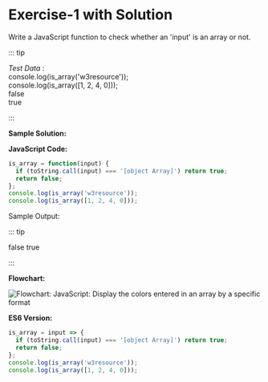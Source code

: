 # Exercise-1 with Solution

Write a JavaScript function to check whether an 'input' is an array or not.

::: tip

_Test Data_ :  
console.log(is_array('w3resource'));  
console.log(is_array(\[1, 2, 4, 0\]));  
false  
true

:::

**Sample Solution:**

**JavaScript Code:**

```js
is_array = function(input) {
  if (toString.call(input) === '[object Array]') return true;
  return false;
};
console.log(is_array('w3resource'));
console.log(is_array([1, 2, 4, 0]));
```

Sample Output:

::: tip

false
true

:::

**Flowchart:**

![Flowchart: JavaScript: Display the colors entered in an array by a specific format](https://www.w3resource.com/w3r_images/javascript-array-exercise-1.png)

**ES6 Version:**

```js
is_array = input => {
  if (toString.call(input) === '[object Array]') return true;
  return false;
};
console.log(is_array('w3resource'));
console.log(is_array([1, 2, 4, 0]));
```
